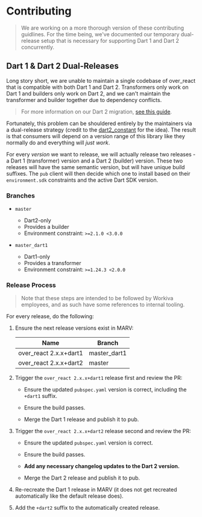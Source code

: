 # Contributing

> We are working on a more thorough version of these contributing guidlines. For
> the time being, we've documented our temporary dual-release setup that is
> necessary for supporting Dart 1 and Dart 2 concurrently.

## Dart 1 & Dart 2 Dual-Releases

Long story short, we are unable to maintain a single codebase of over_react that
is compatible with both Dart 1 and Dart 2. Transformers only work on Dart 1 and
builders only work on Dart 2, and we can't maintain the transformer and builder
together due to dependency conflicts.

> For more information on our Dart 2 migration, [see this guide](/doc/dart2_migration.md).

Fortunately, this problem can be shouldered entirely by the maintainers via a
dual-release strategy (credit to the [dart2_constant](https://pub.dartlang.org/packages/dart2_constant)
for the idea). The result is that consumers will depend on a version range of
this library like they normally do and everything will _just work_.

For every _version_ we want to release, we will actually release two releases -
a Dart 1 (transformer) version and a Dart 2 (builder) version. These two
releases will have the same semantic version, but will have unique build
suffixes. The `pub` client will then decide which one to install based on their
`environment.sdk` constraints and the active Dart SDK version.

### Branches

- `master`
  - Dart2-only
  - Provides a builder
  - Environment constraint: `>=2.1.0 <3.0.0`

- `master_dart1`
  - Dart1-only
  - Provides a transformer
  - Environment constraint: `>=1.24.3 <2.0.0`

### Release Process

> Note that these steps are intended to be followed by Workiva employees, and as
> such have some references to internal tooling.

For every release, do the following:

1. Ensure the next release versions exist in MARV:

    Name | Branch
    ---- | ------
    over_react 2.x.x+dart1 | master_dart1
    over_react 2.x.x+dart2 | master

1. Trigger the `over_react 2.x.x+dart1` release first and review the PR:

   - Ensure the updated `pubspec.yaml` version is correct, including the
     `+dart1` suffix.

   - Ensure the build passes.

   - Merge the Dart 1 release and publish it to pub.

1. Trigger the `over_react 2.x.x+dart2` release second and review the PR:

   - Ensure the updated `pubspec.yaml` version is correct.

   - Ensure the build passes.

   - **Add any necessary changelog updates to the Dart 2 version.**

   - Merge the Dart 2 release and publish it to pub.

1. Re-recreate the Dart 1 release in MARV (it does not get recreated
   automatically like the default release does).

1. Add the `+dart2` suffix to the automatically created release.
